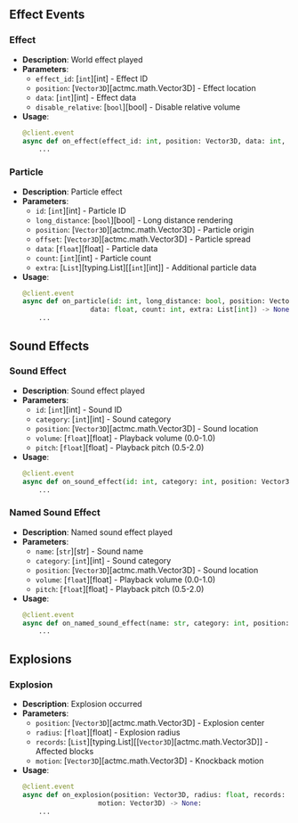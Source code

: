 ## Effect Events

### Effect
- **Description**: World effect played
- **Parameters**:
  - `effect_id`: [`int`][int] - Effect ID
  - `position`: [`Vector3D`][actmc.math.Vector3D] - Effect location
  - `data`: [`int`][int] - Effect data
  - `disable_relative`: [`bool`][bool] - Disable relative volume
- **Usage**:
  ```python
  @client.event
  async def on_effect(effect_id: int, position: Vector3D, data: int, disable_relative: bool) -> None:
      ...
  ```

### Particle
- **Description**: Particle effect
- **Parameters**:
  - `id`: [`int`][int] - Particle ID
  - `long_distance`: [`bool`][bool] - Long distance rendering
  - `position`: [`Vector3D`][actmc.math.Vector3D] - Particle origin
  - `offset`: [`Vector3D`][actmc.math.Vector3D] - Particle spread
  - `data`: [`float`][float] - Particle data
  - `count`: [`int`][int] - Particle count
  - `extra`: [`List`][typing.List][[`int`][int]] - Additional particle data
- **Usage**:
  ```python
  @client.event
  async def on_particle(id: int, long_distance: bool, position: Vector3D, offset: Vector3D,
                   data: float, count: int, extra: List[int]) -> None:
      ...
  ```

## Sound Effects

### Sound Effect
- **Description**: Sound effect played
- **Parameters**:
  - `id`: [`int`][int] - Sound ID
  - `category`: [`int`][int] - Sound category
  - `position`: [`Vector3D`][actmc.math.Vector3D] - Sound location
  - `volume`: [`float`][float] - Playback volume (0.0-1.0)
  - `pitch`: [`float`][float] - Playback pitch (0.5-2.0)
- **Usage**:
  ```python
  @client.event
  async def on_sound_effect(id: int, category: int, position: Vector3D, volume: float, pitch: float) -> None:
      ...
  ```

### Named Sound Effect
- **Description**: Named sound effect played
- **Parameters**:
  - `name`: [`str`][str] - Sound name
  - `category`: [`int`][int] - Sound category
  - `position`: [`Vector3D`][actmc.math.Vector3D] - Sound location
  - `volume`: [`float`][float] - Playback volume (0.0-1.0)
  - `pitch`: [`float`][float] - Playback pitch (0.5-2.0)
- **Usage**:
  ```python
  @client.event
  async def on_named_sound_effect(name: str, category: int, position: Vector3D, volume: float, pitch: float) -> None:
      ...
  ```

## Explosions

### Explosion
- **Description**: Explosion occurred
- **Parameters**:
  - `position`: [`Vector3D`][actmc.math.Vector3D] - Explosion center
  - `radius`: [`float`][float] - Explosion radius
  - `records`: [`List`][typing.List][[`Vector3D`][actmc.math.Vector3D]] - Affected blocks
  - `motion`: [`Vector3D`][actmc.math.Vector3D] - Knockback motion
- **Usage**:
  ```python
  @client.event
  async def on_explosion(position: Vector3D, radius: float, records: List[Vector3D], 
                     motion: Vector3D) -> None:
      ...
  ```
